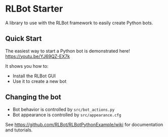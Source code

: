 # RLBot Starter
A library to use with the RLBot framework to easily create Python bots.

## Quick Start
The easiest way to start a Python bot is demonstrated here!
https://youtu.be/YJ69QZ-EX7k

It shows you how to:
- Install the RLBot GUI
- Use it to create a new bot

## Changing the bot

- Bot behavior is controlled by `src/bot_actions.py`
- Bot appearance is controlled by `src/appearance.cfg`

See https://github.com/RLBot/RLBotPythonExample/wiki for documentation and tutorials.
